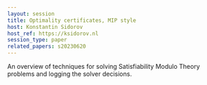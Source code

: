```yaml
---
layout: session
title: Optimality certificates, MIP style
host: Konstantin Sidorov
host_ref: https://ksidorov.nl
session_type: paper
related_papers: s20230620
---
```


An overview of techniques for solving Satisfiability Modulo Theory problems and logging
the solver decisions.

